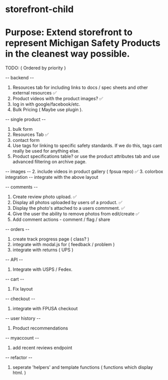 # storefront-child
# Purpose: Extend storefront to represent Michigan Safety Products in the cleanest way possible.

TODO: ( Ordered by priority )

-- backend --
1. Resources tab for including links to docs / spec sheets and other external resources ✅
2. Product videos with the product images? ✅
3. log in with google/facebook/etc.
4. Bulk Pricing ( Maybe use plugin ).

-- single product --
1. bulk form
2. Resources Tab ✅
3. contact form
4. Use tags for linking to specific safety standards. If we do this, tags cant really be used for anything else.
5. Product specifications table? or use the product attributes tab and use advanced filtering on archive page.

-- images -- 
2. include videos in product gallery ( fpsua repo) ✅
3. colorbox integration -- integrate with the above layout


-- comments -- 
1. Create review photo upload. ✅
2. Display all photos uploaded by users of a product. ✅
3. Display the photo's attached to a users commment. ✅
4. Give the user the ability to remove photos from edit/create ✅
5. Add comment actions - comment / flag / share

-- orders --
1. create track progress page ( class? )
2. integrate with modal.js for ( feedback / problem )
3. integrate with returns ( UPS )

-- API --
1. Integrate with USPS / Fedex.

-- cart --
1. Fix layout

-- checkout --
1. integrate with FPUSA checkout

-- user history --
1. Product recommendations

-- myaccount --
1. add recent reviews endpoint

-- refactor --
1. seperate 'helpers' and template functions ( functions which display html. )